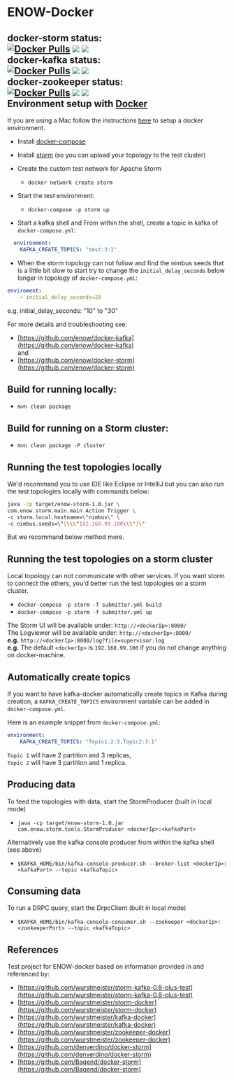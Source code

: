 ENOW-Docker
===========
__docker-storm status__:<br>
[![Docker Pulls](https://img.shields.io/docker/pulls/enow/storm.svg)](https://hub.docker.com/r/enow/storm/)
[![](https://images.microbadger.com/badges/image/enow/storm.svg)](https://hub.docker.com/r/enow/storm/) [![](https://images.microbadger.com/badges/version/enow/storm.svg)](https://hub.docker.com/r/enow/storm/)<br>
__docker-kafka status__:<br>
[![Docker Pulls](https://img.shields.io/docker/pulls/enow/kafka.svg)](https://hub.docker.com/r/enow/kafka/)
[![](https://images.microbadger.com/badges/image/enow/kafka.svg)](https://hub.docker.com/r/enow/kafka/)
[![](https://images.microbadger.com/badges/version/enow/kafka.svg)](https://hub.docker.com/r/enow/kafka/)<br>
__docker-zookeeper status__:<br>
[![Docker Pulls](https://img.shields.io/docker/pulls/enow/zookeeper.svg)](https://hub.docker.com/r/enow/zookeeper/)
[![](https://images.microbadger.com/badges/image/enow/zookeeper.svg)](https://hub.docker.com/r/enow/zookeeper/)
[![](https://images.microbadger.com/badges/version/enow/zookeeper.svg)](https://hub.docker.com/r/enow/zookeeper/)<br>
Environment setup with [Docker](https://www.docker.io/)
-------------------------------

If you are using a Mac follow the instructions [here](https://docs.docker.com/installation/mac/) to setup a docker environment.

- Install [docker-compose](http://docs.docker.com/compose/install/)

- Install [storm](https://storm.incubator.apache.org/downloads.html) (so you can upload your topology to the test cluster)
- Create the custom test network for Apache Storm
    - `docker network create storm`
- Start the test environment:
    - `docker-compose -p storm up`
- Start a kafka shell and From within the shell, create a topic in kafka of `docker-compose.yml`:
```yaml
  environment:
    KAFKA_CREATE_TOPICS: "test:3:1"
```

- When the storm topology can not follow and find the nimbus seeds that is a little bit slow to start try to change the `initial_delay_seconds` below longer in topology of `docker-compose.yml`:
```yaml
enviroment:
    - initial_delay_seconds=20
```
e.g. initial_delay_seconds: "10" to "30"

For more details and troubleshooting see:
- [https://github.com/enow/docker-kafka](https://github.com/enow/docker-kafka) </br>
and </br>
- [https://github.com/enow/docker-storm](https://github.com/enow/docker-storm)

## Build for running locally:

- `mvn clean package`

## Build for running on a Storm cluster:

- `mvn clean package -P cluster`

## Running the test topologies locally

We'd recommand you to use IDE like Eclipse or IntelliJ but you can also run the test topologies locally with commands below:

```bash
java -cp target/enow-storm-1.0.jar \
com.enow.storm.main.main Action Trigger \
-c storm.local.hostname=\"nimbus\" \
-c nimbus.seeds=\"[\\\"192.168.99.100\\\"]\"
```

But we recommand below method more.

Running the test topologies on a storm cluster
----------------------------------------------
Local topology can not communicate with other services. If you want storm to connect the others, you'd better run the test topologies on a storm cluster.

- `docker-compose -p storm -f submitter.yml build`
- `docker-compose -p storm -f submitter.yml up`</br>

The Storm UI will be available under: `http://<dockerIp>:8080/`
<br>
The Logviewer will be available under: `http://<dockerIp>:8000/` <br>
__e.g.__ `http://<dockerIp>:8000/log?file=supervisor.log`<br>
__e.g.__ The default `<dockerIp>` is `192.168.99.100` if you do not change anything on docker-machine.


Automatically create topics
---------------------------
If you want to have kafka-docker automatically create topics in Kafka during
creation, a `KAFKA_CREATE_TOPICS` environment variable can be
added in `docker-compose.yml`.

Here is an example snippet from `docker-compose.yml`:
```yaml
environment:
    KAFKA_CREATE_TOPICS: "Topic1:2:3,Topic2:3:1"
```
`Topic 1` will have 2 partition and 3 replicas, <br>
`Topic 2` will have 3 partition and 1 replica.

Producing data
--------------
To feed the topologies with data, start the StormProducer (built in local mode)

- `java -cp target/enow-storm-1.0.jar com.enow.storm.tools.StormProducer <dockerIp>:<kafkaPort>`

Alternatively use the kafka console producer from within the kafka shell (see above)

- `$KAFKA_HOME/bin/kafka-console-producer.sh --broker-list <dockerIp>:<kafkaPort> --topic <kafkaTopic>`

Consuming data
--------------
To run a DRPC query, start the DrpcClient (built in local mode)

- `$KAFKA_HOME/bin/kafka-console-consumer.sh --zookeeper <dockerIp>:<zookeeperPort> --topic <kafkaTopic>`

References
----------

Test project for ENOW-docker based on information provided in and referenced by:

- [https://github.com/wurstmeister/storm-kafka-0.8-plus-test](https://github.com/wurstmeister/storm-kafka-0.8-plus-test)
- [https://github.com/wurstmeister/storm-docker](https://github.com/wurstmeister/storm-docker)
- [https://github.com/wurstmeister/kafka-docker](https://github.com/wurstmeister/kafka-docker)
- [https://github.com/wurstmeister/zookeeper-docker](https://github.com/wurstmeister/zookeeper-docker)
- [https://github.com/denverdino/docker-storm](https://github.com/denverdino/docker-storm)
- [https://github.com/Baqend/docker-storm](https://github.com/Baqend/docker-storm)
